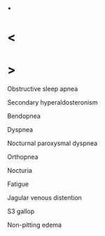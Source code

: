 # .

# <

# >

Obstructive sleep apnea

Secondary hyperaldosteronism

Bendopnea

Dyspnea

Nocturnal paroxysmal dyspnea

Orthopnea

Nocturia

Fatigue

Jagular venous distention

S3 gallop

Non-pitting edema
